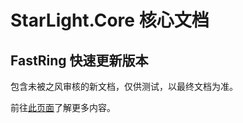 # StarLight.Core 核心文档

## FastRing 快速更新版本

包含未被之风审核的新文档，仅供测试，以最终文档为准。

前往[此页面](https://awaeric233.github.io/)了解更多内容。